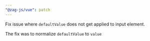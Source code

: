 ```yaml
---
"@zag-js/vue": patch
---
```


Fix issue where `defaultValue` does not get applied to input element.

The fix was to normalize `defaultValue` to `value`
